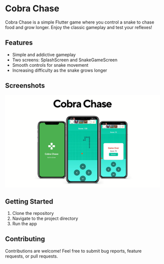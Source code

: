 # Cobra Chase

Cobra Chase is a simple Flutter game where you control a snake to chase food and grow longer. Enjoy the classic gameplay and test your reflexes!

## Features

- Simple and addictive gameplay
- Two screens: SplashScreen and SnakeGameScreen
- Smooth controls for snake movement
- Increasing difficulty as the snake grows longer

## Screenshots

![Cobra Chase](https://github.com/Muhammad-Ali-Khokhar/Cobra-Chase/blob/master/Android%20Mobile%20App.png)

## Getting Started

1. Clone the repository
2. Navigate to the project directory
3. Run the app

## Contributing

Contributions are welcome! Feel free to submit bug reports, feature requests, or pull requests.
